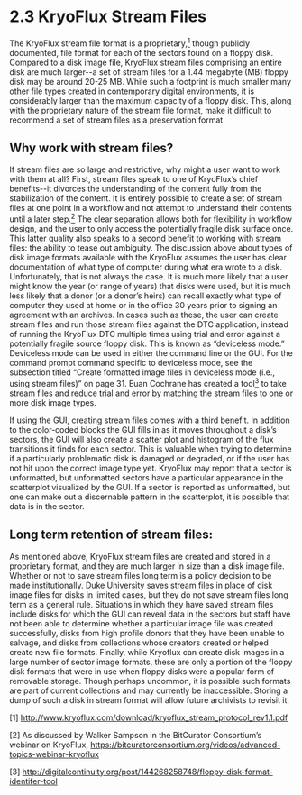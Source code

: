 # 2.3 KryoFlux Stream Files

The KryoFlux stream file format is a proprietary,<a href="#anchor1"><sup>1</sup></a> though publicly documented, file format for each of the sectors found on a floppy disk. Compared to a disk image file, KryoFlux stream files comprising an entire disk are much larger--a set of stream files for a 1.44 megabyte (MB) floppy disk may be around 20-25 MB. While such a footprint is much smaller many other file types created in contemporary digital environments, it is considerably larger than the maximum capacity of a floppy disk. This, along with the proprietary nature of the stream file format, make it difficult to recommend a set of stream files as a preservation format.

## Why work with stream files?

If stream files are so large and restrictive, why might a user want to work with them at all? First, stream files speak to one of KryoFlux’s chief benefits--it divorces the understanding of the content fully from the stabilization of the content. It is entirely possible to create a set of stream files at one point in a workflow and not attempt to understand their contents until a later step.<a href="#anchor2"><sup>2</sup></a> The clear separation allows both for flexibility in workflow design, and the user to only access the potentially fragile disk surface once. This latter quality also speaks to a second benefit to working with stream files: the ability to tease out ambiguity. The discussion above about types of disk image formats available with the KryoFlux assumes the user has clear documentation of what type of computer during what era wrote to a disk. Unfortunately, that is not always the case. It is much more likely that a user might know the year (or range of years) that disks were used, but it is much less likely that a donor (or a donor’s heirs) can recall exactly what type of computer they used at home or in the office 30 years prior to signing an agreement with an archives. In cases such as these, the user can create stream files and run those stream files against the DTC application, instead of running the KryoFlux DTC multiple times using trial and error against a potentially fragile source floppy disk. This is known as “deviceless mode.” Deviceless mode can be used in either the command line or the GUI. For the command prompt command specific to deviceless mode, see the subsection titled “Create formatted image files in deviceless mode (i.e., using stream files)” on page 31. Euan Cochrane has created a tool<a href="#anchor3"><sup>3</sup></a> to take stream files and reduce trial and error by matching the stream files to one or more disk image types.

If using the GUI, creating stream files comes with a third benefit. In addition to the color-coded blocks the GUI fills in as it moves throughout a disk’s sectors, the GUI will also create a scatter plot and histogram of the flux transitions it finds for each sector. This is valuable when trying to determine if a particularly problematic disk is damaged or degraded, or if the user has not hit upon the correct image type yet. KryoFlux may report that a sector is unformatted, but unformatted sectors have a particular appearance in the scatterplot visualized by the GUI. If a sector is reported as unformatted, but one can make out a discernable pattern in the scatterplot, it is possible that data is in the sector.

## Long term retention of stream files:

As mentioned above, KryoFlux stream files are created and stored in a proprietary format, and they are much larger in size than a disk image file. Whether or not to save stream files long term is a policy decision to be made institutionally. Duke University saves stream files in place of disk image files for disks in limited cases, but they do not save stream files long term as a general rule. Situations in which they have saved stream files include disks for which the GUI can reveal data in the sectors but staff have not been able to determine whether a particular image file was created successfully, disks from high profile donors that they have been unable to salvage, and disks from collections whose creators created or helped create new file formats. Finally, while Kryoflux can create disk images in a large number of sector image formats, these are only a portion of the floppy disk formats that were in use when floppy disks were a popular form of removable storage. Though perhaps uncommon, it is possible such formats are part of current collections and may currently be inaccessible. Storing a dump of such a disk in stream format will allow future archivists to revisit it.

<a name="anchor1">[1]</a>  http://www.kryoflux.com/download/kryoflux_stream_protocol_rev1.1.pdf

<a name="anchor2">[2]</a> As discussed by Walker Sampson in the BitCurator Consortium’s webinar on KryoFlux, https://bitcuratorconsortium.org/videos/advanced-topics-webinar-kryoflux

<a name="anchor3">[3]</a> http://digitalcontinuity.org/post/144268258748/floppy-disk-format-identifer-tool
